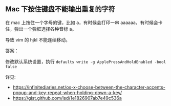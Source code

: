 ## Mac 下按住键盘不能输出重复的字符

在 mac 上按住一个字母的键，比如 a，有时候会打印一串 aaaaaa，有时候会卡住，弹出一个弹框选择各种音标 a。

导致 vim 的 hjkl 不能连续移动。

答案：

修改默认系统设置，执行 `defaults write -g ApplePressAndHoldEnabled -bool false`

详见:

- https://infinitediaries.net/os-x-choose-between-the-character-accents-popup-and-key-repeat-when-holding-down-a-key/
- https://gist.github.com/lsd/1e1826907ab7e49c536a
